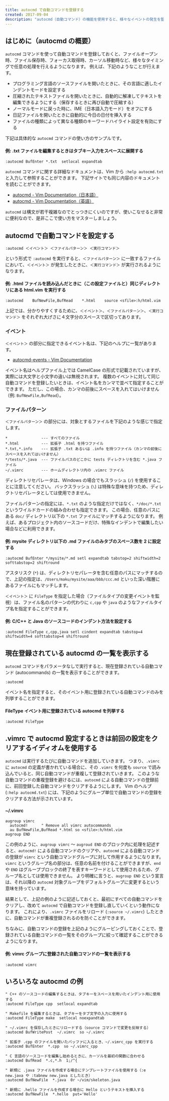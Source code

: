 ```yaml
---
title: autocmd で自動コマンドを登録する
created: 2017-09-04
description: "autocmd（自動コマンド）の機能を使用すると、様々なイベントの発生を監視し、そのタイミングで自動的に任意の処理を実行することができます。例えば、ファイルを開くときに、拡張子の種類に応じた設定を行うといったことが実現できます。"
---
```


はじめに（autocmd の概要）
----

`autocmd` コマンドを使って自動コマンドを登録しておくと、ファイルオープン時、ファイル保存時、フォーカス取得時、カーソル移動時など、様々なタイミングで任意の処理を行えるようになります。
例えば、下記のようなことが行えます。

* プログラミング言語のソースファイルを開いたときに、その言語に適したインデントモードを設定する
* 圧縮されたテキストファイルを開いたときに、自動的に解凍してテキストを編集できるようにする（保存するときに再び自動で圧縮する）
* ノーマルモードに戻った時に、IME（日本語入力モード）をオフにする
* 日記ファイルを開いたときに自動的に今日の日付を挿入する
* ファイルの種類によって異なる種類のキーワードハイライト設定を有効にする

下記は具体的な `autocmd` コマンドの使い方のサンプルです。

#### 例: .txt ファイルを編集するときはタブキー入力をスペースに展開する

~~~
:autocmd BufEnter *.txt  setlocal expandtab
~~~

`autocmd` コマンドに関する詳細なドキュメントは、Vim から `:help autocmd.txt` と入力して参照することができます。
下記サイトでも同じ内容のドキュメントを読むことができます。

* [autocmd - Vim Documentation（日本語）](http://vim-jp.org/vimdoc-ja/autocmd.html)
* [autocmd - Vim Documentation（英語）](http://vim-jp.org/vimdoc-en/autocmd.html)

`autocmd` は構文が若干複雑なのでとっつきにくいのですが、使いこなせると非常に便利なので、是非ここで使い方をマスターしましょう。


autocmd で自動コマンドを設定する
----

~~~
:autocmd ＜イベント＞ ＜ファイルパターン＞ ＜実行コマンド＞
~~~

という形式で `:autocmd` を実行すると、`＜ファイルパターン＞` に一致するファイルにおいて、`＜イベント＞` が発生したときに、`＜実行コマンド＞` が実行されるようになります。

#### 例: .html ファイルを読み込んだときに（この設定ファイルと）同じディレクトリにある html.vim を実行する

~~~
:autocmd    BufNewFile,BufRead    *.html    source <sfile>:h/html.vim
~~~

上記では、分かりやすくするために、`＜イベント＞`、`＜ファイルパターン＞`、`＜実行コマンド＞` をそれぞれ大げさに４文字分のスペースで区切ってあります。


### イベント

`＜イベント＞` の部分に指定できるイベント名は、下記のヘルプに一覧があります。

* [autocmd-events - Vim Documentation](http://vim-jp.org/vimdoc-en/autocmd.html#autocommand-events)

イベント名はヘルプファイル上では CamelCase の形式で記載されていますが、実際には大文字と小文字の違いは無視されます。
複数のイベントに対して同じ自動コマンドを登録したいときは、イベント名をカンマで並べて指定することができます。
ただし、この場合、カンマの前後にスペースを入れてはいけません（例: `BufNewFile,BufRead`）。


### ファイルパターン

`＜ファイルパターン＞` の部分には、対象とするファイルを下記のような感じで指定します。

~~~
*               --- すべてのファイル
*.html          --- 拡張子 .html を持つファイル
*.txt,*.info    --- 拡張子 .txt あるいは .info を持つファイル（カンマの前後にスペースを入れてはいけません）
*/tests/*.java  --- ファイルパスのどこかに tests ディレクトリを含む *.java ファイル
~/.vimrc        --- ホームディレクトリ内の .vimrc ファイル
~~~

ディレクトリセパレータは、Windows の場合でもスラッシュ (`/`) を使用することに注意してください。
バックスラッシュ (`\`) は特殊な意味を持つため、ディレクトリセパレータとしては使用できません。

ファイルパターンの指定には、`*.txt` のような指定だけではなく、`*/doc/*.txt` というワイルドカードの組み合わせも指定できます。
この場合、任意のパスにある `doc/` ディレクトリ以下の `*.txt` ファイルにマッチするようになります。
例えば、あるプロジェクト内のソースコードだけ、特殊なインデントで編集したい場合などに利用できます。

#### 例: mysite ディレクトリ以下の .md ファイルのみタブのスペース数を 2 に設定する

~~~
:autocmd BufEnter */mysite/*.md setl expandtab tabstop=2 shiftwidth=2 softtabstop=2 shiftround
~~~

アスタリスク (`*`) は、ディレクトリセパレータを含む任意のパスにマッチするので、上記の指定は、`/Users/maku/mysite/aaa/bbb/ccc.md` といった深い階層にあるファイルにもマッチします。

`＜イベント＞` に `FileType` を指定した場合（ファイルタイプの変更イベントを監視）は、ファイル名のパターンの代わりに `c,cpp` や `java` のようなファイルタイプ名を指定することができます。

#### 例: C/C++ と Java のソースコードのインデント方法を設定する

~~~
:autocmd FileType c,cpp,java setl cindent expandtab tabstop=4 shiftwidth=4 softtabstop=4 shiftround
~~~


現在登録されている autocmd の一覧を表示する
----

`autocmd` コマンドをパラメータなしで実行すると、現在登録されている自動コマンド (autocommands) の一覧を表示することができます。

~~~
:autocmd
~~~

イベント名を指定すると、そのイベント用に登録されている自動コマンドのみを列挙することができます。

#### FileType イベント用に登録されている autocmd を列挙する

~~~
:autocmd FileType
~~~


.vimrc で autocmd 設定するときは前回の設定をクリアするイディオムを使用する
----

`autocmd` は実行するたびに自動コマンドを追加していきます。
つまり、`.vimrc` に `autocmd` の定義が書かれている場合に、その `.vimrc` を何度も `source` で読み込んでいると、同じ自動コマンドが重複して登録されていきます。
このような自動コマンドの重複登録を避けるには、`autocmd` による自動コマンドの登録前に、前回登録した自動コマンドをクリアするようにします。
Vim のヘルプ (`:help autocmd.txt`) には、下記のようにグループ単位で自動コマンドの登録をクリアする方法が示されています。

#### ~/.vimrc

~~~
augroup vimrc
  autocmd!      " Remove all vimrc autocommands
  au BufNewFile,BufRead *.html so <sfile>:h/html.vim
augroup END
~~~

この例のように、`augroup vimrc` ～ `augroud END` のブロック内に処理を記述すると、`autocmd!` による自動コマンドのクリアや、`autocmd` による自動コマンドの登録が `vimrc` という自動コマンドグループに対して作用するようになります。
`vimrc` というグループ名の部分は、任意の名前を付けることができますが、`end` や `END` はグループブロックの終了を表すキーワードとして使用されるため、グループ名としては使用できません。
より明確に言うと、`augroup END` という宣言は、それ以降の `autocmd` 対象グループをデフォルトグループに変更するという意味を持っています。

結果として、上記の例のように記述しておくと、最初にすべての自動コマンドをクリアし、改めて `autocmd` で自動コマンドを登録し直していくという動作になります。
これにより、`.vimrc` ファイルをリロード (`:source ~/.vimrc`) したときに、自動コマンドが重複登録されるのを防ぐことができます。

ちなみに、自動コマンドの登録を上記のようにグルーピングしておくことで、登録されている自動コマンドの一覧をそのグループに絞って確認することができるようになります。

#### 例: vimrc グループに登録された自動コマンドの一覧を表示する

~~~
:autocmd vimrc
~~~


いろいろな autocmd の例
----

~~~ vim
" C++ のソースコードの編集するときは、タブキーをスペースを用いたインデント用に使用する
:autocmd FileType cpp  setlocal expandtab

" Makefile を編集するときは、タブキーをタブ文字の入力に使用する
:autocmd FileType make  setlocal noexpandtab

" ~/.vimrc を保存したときにリロードする（source コマンドで変更を反映する）
:autocmd BufWritePost  ~/.vimrc  so ~/.vimrc

" 拡張子 .cpp のファイルを開いたバッファに入るとき、~/.vimrc_cpp を実行する
:autocmd BufEnter  *.cpp  so ~/.vimrc_cpp

" C 言語のソースコードを編集し始めるときに、カーソルを最初の関数に合わせる
:autocmd BufRead  *.c,*.h  1;/^{

" 新規に .java ファイルを作成する場合にテンプレートファイルを使用する（:e new.java や :tabnew new.java としたとき）
:autocmd BufNewFile  *.java  0r ~/vim/skeleton.java

" 新規に .hello ファイルを作成する場合に Hello というテキストを挿入する
:autocmd BufNewFile  *.hello  put='Hello'
~~~

